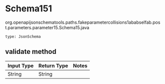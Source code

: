 # Schema151
org.openapijsonschematools.paths.fakeparametercollisions1ababselfab.post.parameters.parameter15.Schema15.java
```
type: JsonSchema
```

## validate method
| Input Type | Return Type | Notes |
| ---------- | ----------- | ----- |
| String | String | |
